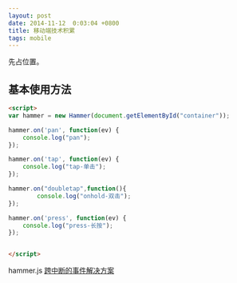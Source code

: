 ```yaml
---
layout: post
date: 2014-11-12  0:03:04 +0800
title: 移动端技术积累
tags: mobile
---
```


先占位置。

## 基本使用方法

```html
<script>
var hammer = new Hammer(document.getElementById("container"));

hammer.on('pan', function(ev) {
	console.log("pan");
});

hammer.on('tap', function(ev) {
	console.log("tap-单击");
});

hammer.on("doubletap",function(){
		console.log("onhold-双击");
});

hammer.on('press', function(ev) {
	console.log("press-长按");
});


</script>

```


hammer.js [跨中断的事件解决方案](http://hammerjs.github.io/)
